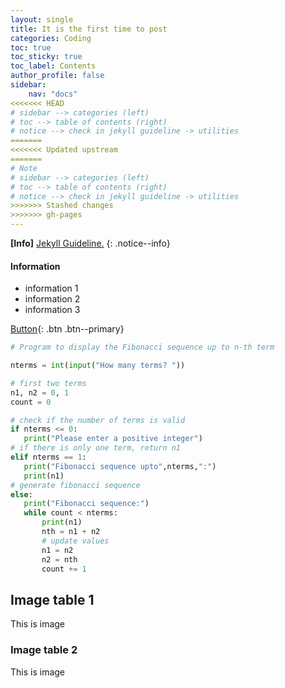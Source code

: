 ```yaml
---
layout: single
title: It is the first time to post
categories: Coding
toc: true
toc_sticky: true
toc_label: Contents
author_profile: false
sidebar:
    nav: "docs"
<<<<<<< HEAD
# sidebar --> categories (left)
# toc --> table of contents (right)
# notice --> check in jekyll guideline -> utilities
=======
<<<<<<< Updated upstream
=======
# Note
# sidebar --> categories (left)
# toc --> table of contents (right)
# notice --> check in jekyll guideline -> utilities
>>>>>>> Stashed changes
>>>>>>> gh-pages
---
```


**[Info]** [Jekyll Guideline.](https://mmistakes.github.io/minimal-mistakes/)
{: .notice--info}

<div class="notice">
<h4>Information</h4>
<ul>
    <li>information 1</li>
    <li>information 2</li>
    <li>information 3</li>
</ul>
</div>

[Button](http://google.com){: .btn .btn--primary}

```python
# Program to display the Fibonacci sequence up to n-th term

nterms = int(input("How many terms? "))

# first two terms
n1, n2 = 0, 1
count = 0

# check if the number of terms is valid
if nterms <= 0:
   print("Please enter a positive integer")
# if there is only one term, return n1
elif nterms == 1:
   print("Fibonacci sequence upto",nterms,":")
   print(n1)
# generate fibonacci sequence
else:
   print("Fibonacci sequence:")
   while count < nterms:
       print(n1)
       nth = n1 + n2
       # update values
       n1 = n2
       n2 = nth
       count += 1
```

## Image table 1
This is image
### Image table 2
This is image